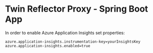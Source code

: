 # Twin Reflector Proxy - Spring Boot App

In order to enable Azure Application Insights set properties:

```properties
azure.application-insights.instrumentation-key=yourInsightsKey
azure.application-insights.enabled=true
```